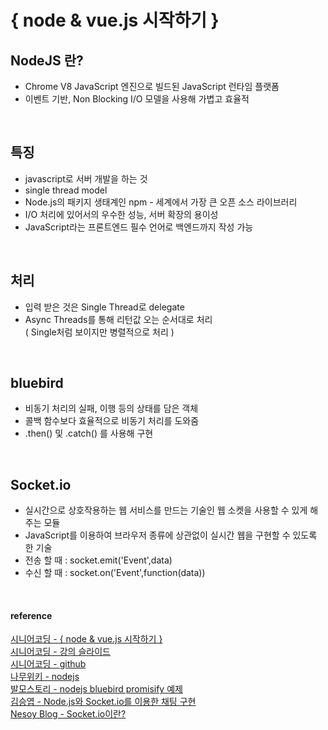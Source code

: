 # { node & vue.js 시작하기 }

## NodeJS 란?
+ Chrome V8 JavaScript 엔진으로 빌드된 JavaScript 런타임 플랫폼
+ 이벤트 기반, Non Blocking I/O 모델을 사용해 가볍고 효율적

<br>
 
## 특징
+ javascript로 서버 개발을 하는 것
+ single thread model
+ Node.js의 패키지 생태계인 npm - 세계에서 가장 큰 오픈 소스 라이브러리
+ I/O 처리에 있어서의 우수한 성능, 서버 확장의 용이성
+ JavaScript라는 프론트엔드 필수 언어로 백엔드까지 작성 가능

<br>

## 처리
+ 입력 받은 것은 Single Thread로 delegate
+ Async Threads를 통해 리턴값 오는 순서대로 처리  
  ( Single처럼 보이지만 병렬적으로 처리 )  

<br>

## bluebird
+ 비동기 처리의 실패, 이행 등의 상태를 담은 객체
+ 콜백 함수보다 효율적으로 비동기 처리를 도와줌
+ .then() 및 .catch() 를 사용해 구현

<br>

## Socket.io
+ 실시간으로 상호작용하는 웹 서비스를 만드는 기술인 웹 소켓을 사용할 수 있게 해주는 모듈
+ JavaScript를 이용하여 브라우저 종류에 상관없이 실시간 웹을 구현할 수 있도록 한 기술
+ 전송 할 때 : socket.emit('Event',data)
+ 수신 할 때 : socket.on('Event',function(data))

<br>

#### reference
[ 시니어코딩 - { node & vue.js 시작하기 } ](https://www.youtube.com/watch?v=pc1jgmuS02M&list=PLEOnZ6GeucBX5H60GtICsoDs9LaFQVDPz&ab_channel=%EC%8B%9C%EB%8B%88%EC%96%B4%EC%BD%94%EB%94%A9)  
[ 시니어코딩 - 강의 슬라이드 ](https://docs.google.com/presentation/d/1mi1Qp6vsb8H09ChmuCwnGLUfEmb1ZRRhOy0YMJzfSbw/edit#slide=id.g448eca9d39_0_46)  
[ 시니어코딩 - github ](https://github.com/indiflex/nodevue)  
[ 나무위키 - nodejs ](https://namu.wiki/w/Node.js?from=Nodejs)   
[ 발모스토리 - nodejs bluebird promisify 예제 ](https://balmostory.tistory.com/72)  
[ 김승엽 - Node.js와 Socket.io를 이용한 채팅 구현 ](https://berkbach.com/node-js%EC%99%80-socket-io%EB%A5%BC-%EC%9D%B4%EC%9A%A9%ED%95%9C-%EC%B1%84%ED%8C%85-%EA%B5%AC%ED%98%84-1-cb215954847b)  
[ Nesoy Blog - Socket.io이란? ](https://nesoy.github.io/articles/2017-04/Socket.io)  
